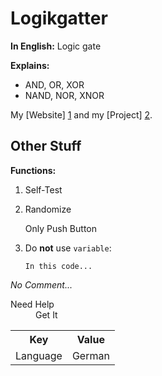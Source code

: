 Logikgatter
================================================================================
**In English:** Logic gate

**Explains:**
* AND, OR, XOR
* NAND, NOR, XNOR

My [Website] [1] and my [Project] [2].


Other Stuff
--------------------------------------------------------------------------------

**Functions:**

1.  Self-Test

2.  Randomize

	Only Push Button

3.	Do **not** use `variable`:

		In this code...


*No Comment...*


<dl>
	<dt>Need Help</dt>
	<dd>Get It</dd>
</dl>

<table>
	<tr>
		<th>Key</th><th>Value</th>
	</tr>
	<tr>
		<td>Language</td><td>German</td>
	</tr>
</table>

[1]: http://cyb10101.de/ "Cyb10101.de"
[2]: https://github.com/Cyb10101/logikgatter/ "Github"
